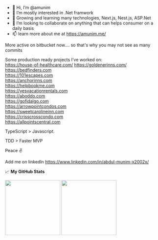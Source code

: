 - 👋 Hi, I’m @amunim
- 👀 I’m mostly interested in .Net framwork
- 🌱 Growing and learning many technologies, Next.js, Nest.js, ASP.Net
- 💞️ I’m looking to collaborate on anything that can helps consumer on a daily basis
- 📫 learn more about me at https://amunim.me/

More active on bitbucket now.... so that's why you may not see as many commits

Some production ready projects I've worked on:  
https://house-of-healthcare.com/
https://goldenerinns.com/
https://bedfinders.com    
https://101escapes.com    
https://anchorinns.com   
https://helpbookme.com   
https://yesvacationrentals.com   
https://aboddo.com    
https://gofidalgo.com    
https://arrowpointcondos.com   
https://sweetcarolineinn.com    
https://crisscrosscondo.com     
https://allpointscentral.com    

TypeScript > Javascript.

TDD > Faster MVP

Peace ✌️

Add me on linkedIn https://www.linkedin.com/in/abdul-munim-x2002x/

📈 **My GitHub Stats**

<p>
  <img height="180em" src="https://github-readme-stats.vercel.app/api?username=amunim&show_icons=true&hide_border=true&theme=cobalt&count_private=true&include_all_commits=false" />
  <img height="180em" src="https://github-readme-stats.vercel.app/api/top-langs/?username=amunim&show_icons=true&hide_border=true&theme=cobalt&hide=hlsl,shaderlab&exclude_repo=OCRAIProject&layout=compact&langs_count=8"/>
</p>

<!---
amunim/amunim is a ✨ special ✨ repository because its `README.md` (this file) appears on your GitHub profile.
You can click the Preview link to take a look at your changes.
--->
